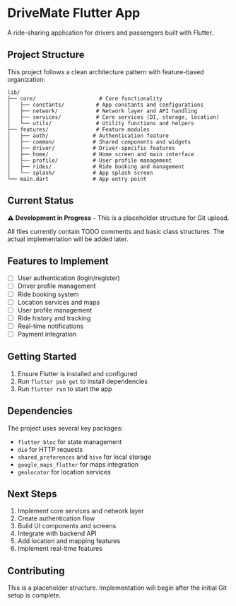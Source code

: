 # DriveMate Flutter App

A ride-sharing application for drivers and passengers built with Flutter.

## Project Structure

This project follows a clean architecture pattern with feature-based organization:

```
lib/
├── core/                    # Core functionality
│   ├── constants/          # App constants and configurations
│   ├── network/            # Network layer and API handling
│   ├── services/           # Core services (DI, storage, location)
│   └── utils/              # Utility functions and helpers
├── features/               # Feature modules
│   ├── auth/              # Authentication feature
│   ├── common/            # Shared components and widgets
│   ├── driver/            # Driver-specific features
│   ├── home/              # Home screen and main interface
│   ├── profile/           # User profile management
│   ├── rides/             # Ride booking and management
│   └── splash/            # App splash screen
└── main.dart              # App entry point
```

## Current Status

⚠️ **Development in Progress** - This is a placeholder structure for Git upload.

All files currently contain TODO comments and basic class structures. The actual implementation will be added later.

## Features to Implement

- [ ] User authentication (login/register)
- [ ] Driver profile management
- [ ] Ride booking system
- [ ] Location services and maps
- [ ] User profile management
- [ ] Ride history and tracking
- [ ] Real-time notifications
- [ ] Payment integration

## Getting Started

1. Ensure Flutter is installed and configured
2. Run `flutter pub get` to install dependencies
3. Run `flutter run` to start the app

## Dependencies

The project uses several key packages:
- `flutter_bloc` for state management
- `dio` for HTTP requests
- `shared_preferences` and `hive` for local storage
- `google_maps_flutter` for maps integration
- `geolocator` for location services

## Next Steps

1. Implement core services and network layer
2. Create authentication flow
3. Build UI components and screens
4. Integrate with backend API
5. Add location and mapping features
6. Implement real-time features

## Contributing

This is a placeholder structure. Implementation will begin after the initial Git setup is complete.
